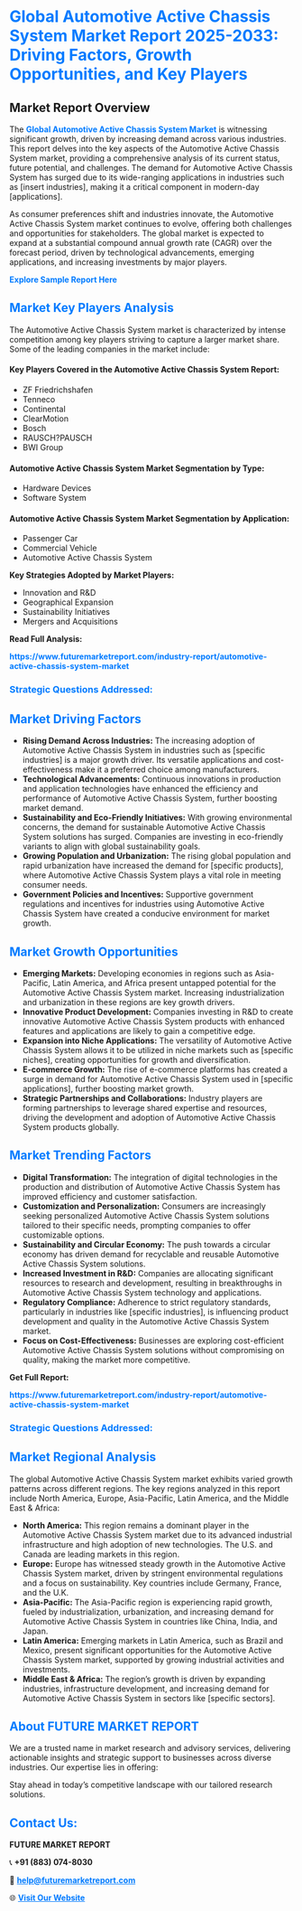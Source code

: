 <h1 style="color: #007BFF;">Global Automotive Active Chassis System Market Report 2025-2033: Driving Factors, Growth Opportunities, and Key Players</h1>

<section id="overview">
<h2>Market Report Overview</h2>
<p>The <a href="https://www.futuremarketreport.com/industry-report/automotive-active-chassis-system-market" style="color: #007BFF; text-decoration: none;"><strong>Global Automotive Active Chassis System Market</strong></a> is witnessing significant growth, driven by increasing demand across various industries. This report delves into the key aspects of the Automotive Active Chassis System market, providing a comprehensive analysis of its current status, future potential, and challenges. The demand for Automotive Active Chassis System has surged due to its wide-ranging applications in industries such as [insert industries], making it a critical component in modern-day [applications].</p>
<p>As consumer preferences shift and industries innovate, the Automotive Active Chassis System market continues to evolve, offering both challenges and opportunities for stakeholders. The global market is expected to expand at a substantial compound annual growth rate (CAGR) over the forecast period, driven by technological advancements, emerging applications, and increasing investments by major players.</p>
</section>

<section id="overview">
<p><a href="https://www.futuremarketreport.com/request-sample/reportId=126330" style="color: #007BFF; text-decoration: none;"><strong>Explore Sample Report Here</strong></a></p>
</section>

<section id="key-players">
<h2 style="color: #007BFF;">Market Key Players Analysis</h2>
<p>The Automotive Active Chassis System market is characterized by intense competition among key players striving to capture a larger market share. Some of the leading companies in the market include:</p>
<h4>Key Players Covered in the Automotive Active Chassis System Report:</h4>
<ul><li>ZF Friedrichshafen</li><li>Tenneco</li><li>Continental</li><li>ClearMotion</li><li>Bosch</li><li>RAUSCH?PAUSCH</li><li>BWI Group</li></ul>
<h4>Automotive Active Chassis System Market Segmentation by Type:</h4>
<ul><li>Hardware Devices</li><li>Software System</li></ul>

<h4>Automotive Active Chassis System Market Segmentation by Application:</h4>
<ul><li>Passenger Car</li><li>Commercial Vehicle</li><li>Automotive Active Chassis System</li></ul>
<p><strong>Key Strategies Adopted by Market Players:</strong></p>
<ul>
<li>Innovation and R&D</li>
<li>Geographical Expansion</li>
<li>Sustainability Initiatives</li>
<li>Mergers and Acquisitions</li>
</ul>
</section>

<section>
<p><strong>Read Full Analysis: </strong></p><a href="https://www.futuremarketreport.com/industry-report/automotive-active-chassis-system-market" style="color: #007BFF; text-decoration: none;"><strong>https://www.futuremarketreport.com/industry-report/automotive-active-chassis-system-market</strong></a>
<h3 style="color: #007BFF;">Strategic Questions Addressed:</h3>
</section>

<section id="driving-factors">
<h2 style="color: #007BFF;">Market Driving Factors</h2>
<ul>
<li><strong>Rising Demand Across Industries:</strong> The increasing adoption of Automotive Active Chassis System in industries such as [specific industries] is a major growth driver. Its versatile applications and cost-effectiveness make it a preferred choice among manufacturers.</li>
<li><strong>Technological Advancements:</strong> Continuous innovations in production and application technologies have enhanced the efficiency and performance of Automotive Active Chassis System, further boosting market demand.</li>
<li><strong>Sustainability and Eco-Friendly Initiatives:</strong> With growing environmental concerns, the demand for sustainable Automotive Active Chassis System solutions has surged. Companies are investing in eco-friendly variants to align with global sustainability goals.</li>
<li><strong>Growing Population and Urbanization:</strong> The rising global population and rapid urbanization have increased the demand for [specific products], where Automotive Active Chassis System plays a vital role in meeting consumer needs.</li>
<li><strong>Government Policies and Incentives:</strong> Supportive government regulations and incentives for industries using Automotive Active Chassis System have created a conducive environment for market growth.</li>
</ul>
</section>

<section id="growth-opportunities">
<h2 style="color: #007BFF;">Market Growth Opportunities</h2>
<ul>
<li><strong>Emerging Markets:</strong> Developing economies in regions such as Asia-Pacific, Latin America, and Africa present untapped potential for the Automotive Active Chassis System market. Increasing industrialization and urbanization in these regions are key growth drivers.</li>
<li><strong>Innovative Product Development:</strong> Companies investing in R&D to create innovative Automotive Active Chassis System products with enhanced features and applications are likely to gain a competitive edge.</li>
<li><strong>Expansion into Niche Applications:</strong> The versatility of Automotive Active Chassis System allows it to be utilized in niche markets such as [specific niches], creating opportunities for growth and diversification.</li>
<li><strong>E-commerce Growth:</strong> The rise of e-commerce platforms has created a surge in demand for Automotive Active Chassis System used in [specific applications], further boosting market growth.</li>
<li><strong>Strategic Partnerships and Collaborations:</strong> Industry players are forming partnerships to leverage shared expertise and resources, driving the development and adoption of Automotive Active Chassis System products globally.</li>
</ul>
</section>

<section id="trending-factors">
<h2 style="color: #007BFF;">Market Trending Factors</h2>
<ul>
<li><strong>Digital Transformation:</strong> The integration of digital technologies in the production and distribution of Automotive Active Chassis System has improved efficiency and customer satisfaction.</li>
<li><strong>Customization and Personalization:</strong> Consumers are increasingly seeking personalized Automotive Active Chassis System solutions tailored to their specific needs, prompting companies to offer customizable options.</li>
<li><strong>Sustainability and Circular Economy:</strong> The push towards a circular economy has driven demand for recyclable and reusable Automotive Active Chassis System solutions.</li>
<li><strong>Increased Investment in R&D:</strong> Companies are allocating significant resources to research and development, resulting in breakthroughs in Automotive Active Chassis System technology and applications.</li>
<li><strong>Regulatory Compliance:</strong> Adherence to strict regulatory standards, particularly in industries like [specific industries], is influencing product development and quality in the Automotive Active Chassis System market.</li>
<li><strong>Focus on Cost-Effectiveness:</strong> Businesses are exploring cost-efficient Automotive Active Chassis System solutions without compromising on quality, making the market more competitive.</li>
</ul>
</section>

<section>
<p><strong>Get Full Report: </strong></p><a href="https://www.futuremarketreport.com/industry-report/automotive-active-chassis-system-market" style="color: #007BFF; text-decoration: none;"><strong>https://www.futuremarketreport.com/industry-report/automotive-active-chassis-system-market</strong></a>
<h3 style="color: #007BFF;">Strategic Questions Addressed:</h3>
</section>


<section id="regional-analysis">
<h2 style="color: #007BFF;">Market Regional Analysis</h2>
<p>The global Automotive Active Chassis System market exhibits varied growth patterns across different regions. The key regions analyzed in this report include North America, Europe, Asia-Pacific, Latin America, and the Middle East & Africa:</p>
<ul>
<li><strong>North America:</strong> This region remains a dominant player in the Automotive Active Chassis System market due to its advanced industrial infrastructure and high adoption of new technologies. The U.S. and Canada are leading markets in this region.</li>
<li><strong>Europe:</strong> Europe has witnessed steady growth in the Automotive Active Chassis System market, driven by stringent environmental regulations and a focus on sustainability. Key countries include Germany, France, and the U.K.</li>
<li><strong>Asia-Pacific:</strong> The Asia-Pacific region is experiencing rapid growth, fueled by industrialization, urbanization, and increasing demand for Automotive Active Chassis System in countries like China, India, and Japan.</li>
<li><strong>Latin America:</strong> Emerging markets in Latin America, such as Brazil and Mexico, present significant opportunities for the Automotive Active Chassis System market, supported by growing industrial activities and investments.</li>
<li><strong>Middle East & Africa:</strong> The region’s growth is driven by expanding industries, infrastructure development, and increasing demand for Automotive Active Chassis System in sectors like [specific sectors].</li>
</ul>
</section>

<footer>
<h2 style="color: #007BFF;">About FUTURE MARKET REPORT</h2>
<p>We are a trusted name in market research and advisory services, delivering actionable insights and strategic support to businesses across diverse industries. Our expertise lies in offering:</p>

<p>Stay ahead in today’s competitive landscape with our tailored research solutions.</p>

<h2 style="color: #007BFF;">Contact Us:</h2>
<p><strong>FUTURE MARKET REPORT</strong></p>
<p>📞 <strong>+91 (883) 074-8030</strong></p>
<p>📧 <strong><a href="mailto:help@futuremarketreport.com" style="color: #007BFF;">help@futuremarketreport.com</a></strong></p>
<p>🌐 <strong><a href="https://www.futuremarketreport.com/" style="color: #007BFF;">Visit Our Website</a></strong></p>
</footer>